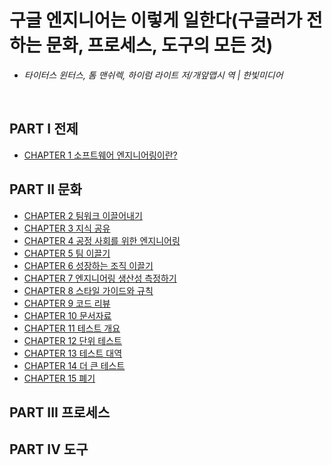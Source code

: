 # 구글 엔지니어는 이렇게 일한다(구글러가 전하는 문화, 프로세스, 도구의 모든 것)
- *타이터스 윈터스, 톰 맨쉬렉, 하이럼 라이트 저/개앞맵시 역 | 한빛미디어*

<br>

## PART I 전제
- [CHAPTER 1 소프트웨어 엔지니어링이란?](ch01.md)

## PART II 문화
- [CHAPTER 2 팀워크 이끌어내기](ch02.md)
- [CHAPTER 3 지식 공유](ch03.md)
- [CHAPTER 4 공정 사회를 위한 엔지니어링](ch04.md)
- [CHAPTER 5 팀 이끌기](ch05.md)
- [CHAPTER 6 성장하는 조직 이끌기](ch06.md)
- [CHAPTER 7 엔지니어링 생산성 측정하기](ch07.md)
- [CHAPTER 8 스타일 가이드와 규칙](ch08.md)
- [CHAPTER 9 코드 리뷰](ch09.md)
- [CHAPTER 10 문서자료](ch10.md)
- [CHAPTER 11 테스트 개요](ch11.md)
- [CHAPTER 12 단위 테스트](ch12.md)
- [CHAPTER 13 테스트 대역](ch13.md)
- [CHAPTER 14 더 큰 테스트](ch14.md)
- [CHAPTER 15 폐기](ch15.md)

## PART III 프로세스

## PART IV 도구